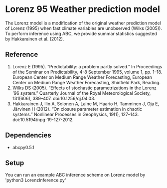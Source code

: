 # Lorenz 95 Weather prediction model
The Lorenz model is a modification of the original weather prediction model of Lorenz (1995)
when fast climate variables are unobserved (Wilks (2005)). To perform inference using ABC, we provide
summar statistics suggested by Hakkarainen et al. (2012).

## Reference
1. Lorenz E (1995). “Predictability: a problem partly solved.” In Proceedings of the Seminar on
Predictability, 4-8 September 1995, volume 1, pp. 1–18. European Center on Medium Range
Weather Forecasting, European Center on Medium Range Weather Forecasting, Shinfield
Park, Reading.
2. Wilks DS (2005). “Effects of stochastic parametrizations in the Lorenz ’96 system.” Quarterly
Journal of the Royal Meteorological Society, 131(606), 389–407. doi:10.1256/qj.04.03.
3. Hakkarainen J, Ilin A, Solonen A, Laine M, Haario H, Tamminen J, Oja E, Järvinen H (2012).
“On closure parameter estimation in chaotic systems.” Nonlinear Processes in Geophysics,
19(1), 127–143. doi:10.5194/npg-19-127-2012.

## Dependencies 
- abcpy0.5.1

## Setup
You can run an example ABC inference scheme on Lorenz model by 'python3 LorenzInference.py'

